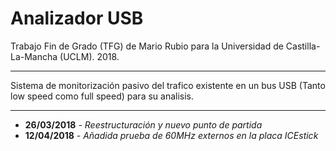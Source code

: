 # Analizador USB

Trabajo Fin de Grado (TFG) de Mario Rubio para la Universidad de Castilla-La-Mancha (UCLM). 2018.
___
Sistema de monitorización pasivo del trafico existente en un bus USB (Tanto low speed como full speed) para su analisis.
___

* __26/03/2018__ - _Reestructuración y nuevo punto de partida_
* __12/04/2018__ - _Añadida prueba de 60MHz externos en la placa ICEstick_